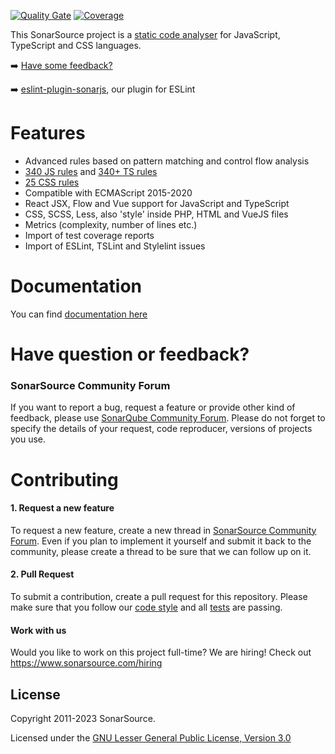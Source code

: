 [![Quality Gate](https://next.sonarqube.com/sonarqube/api/project_badges/measure?project=org.sonarsource.javascript%3Ajavascript&metric=alert_status)](https://next.sonarqube.com/sonarqube/dashboard?id=org.sonarsource.javascript%3Ajavascript) [![Coverage](https://next.sonarqube.com/sonarqube/api/project_badges/measure?project=org.sonarsource.javascript%3Ajavascript&metric=coverage)](https://next.sonarqube.com/sonarqube/component_measures/domain/Coverage?id=org.sonarsource.javascript%3Ajavascript)

This SonarSource project is a [static code analyser](https://en.wikipedia.org/wiki/Static_program_analysis) for JavaScript, TypeScript and CSS languages.

:arrow_right: [Have some feedback?](#support)

:arrow_right: [eslint-plugin-sonarjs](https://github.com/SonarSource/eslint-plugin-sonarjs), our plugin for ESLint

# Features

- Advanced rules based on pattern matching and control flow analysis
- [340 JS rules](https://rules.sonarsource.com/javascript) and [340+ TS rules](https://rules.sonarsource.com/typescript)
- [25 CSS rules](https://rules.sonarsource.com/css)
- Compatible with ECMAScript 2015-2020
- React JSX, Flow and Vue support for JavaScript and TypeScript
- CSS, SCSS, Less, also 'style' inside PHP, HTML and VueJS files
- Metrics (complexity, number of lines etc.)
- Import of test coverage reports
- Import of ESLint, TSLint and Stylelint issues

# Documentation

You can find [documentation here](https://docs.sonarqube.org/latest/analysis/languages/javascript/)

# <a name="support"></a>Have question or feedback?

### SonarSource Community Forum

If you want to report a bug, request a feature or provide other kind of feedback, please use [SonarQube Community Forum](https://community.sonarsource.com/). Please do not forget to specify the details of your request, code reproducer, versions of projects you use.

# Contributing

#### 1. Request a new feature

To request a new feature, create a new thread in [SonarSource Community Forum](https://community.sonarsource.com/). Even if you plan to implement it yourself and submit it back to the community, please create a thread to be sure that we can follow up on it.

#### 2. Pull Request

To submit a contribution, create a pull request for this repository. Please make sure that you follow our [code style](https://github.com/SonarSource/sonar-developer-toolset) and all [tests](/docs/DEV.md#testing) are passing.

#### Work with us

Would you like to work on this project full-time? We are hiring! Check out https://www.sonarsource.com/hiring

## License

Copyright 2011-2023 SonarSource.

Licensed under the [GNU Lesser General Public License, Version 3.0](http://www.gnu.org/licenses/lgpl.txt)
